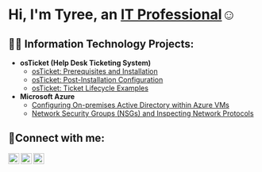 <h1>Hi, I'm Tyree, an <a href="https://linkedin.com/in/TyreeCooper">IT Professional</a>☺</h1>

<h2>👨‍💻 Information Technology Projects:</h2>

- <b>osTicket (Help Desk Ticketing System)</b>
  - [osTicket: Prerequisites and Installation](https://github.com/joshmadakorcc/osticket-prereqs)
  - [osTicket: Post-Installation Configuration](https://github.com/joshmadakorcc/post-install-config)
  - [osTicket: Ticket Lifecycle Examples](https://github.com/joshmadakorcc/ticket-lifecycle)
- <b>Microsoft Azure</b>
  - [Configuring On-premises Active Directory within Azure VMs](https://github.com/joshmadakorcc/configure-ad)
  - [Network Security Groups (NSGs) and Inspecting Network Protocols](https://github.com/joshmadakorcc/azure-network-protocols)

<h2>🤳Connect with me:</h2>

[<img align="left" alt="Tyree | Twitter" width="22px" src="https://cdn.jsdelivr.net/npm/simple-icons@v3/icons/twitter.svg" />][twitter]
[<img align="left" alt="Tyree | LinkedIn" width="22px" src="https://cdn.jsdelivr.net/npm/simple-icons@v3/icons/linkedin.svg" />][linkedin]
[<img align="left" alt="Tyree | Instagram" width="22px" src="https://cdn.jsdelivr.net/npm/simple-icons@v3/icons/instagram.svg" />][instagram]

[twitter]: https://twitter.com/Tyree_Ty_Cooper
[instagram]: https://www.instagram.com/
[linkedin]: https://linkedin.com/in/TyreeCooper
